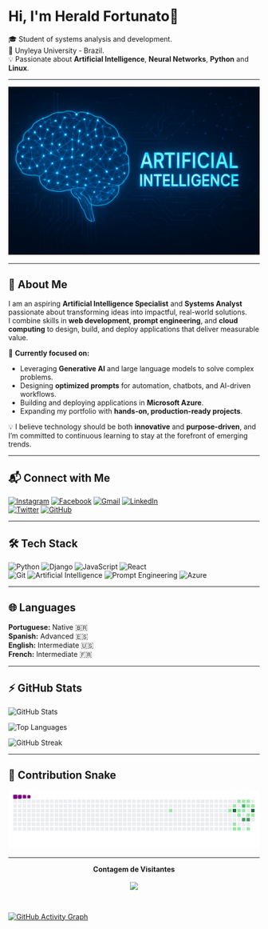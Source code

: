# Hi, I'm Herald Fortunato👋  

🎓 Student of systems analysis and development.  
📍 Unyleya University - Brazil.  
💡 Passionate about **Artificial Intelligence**, **Neural Networks**, **Python** and **Linux**.  

---

<p align="center">
  <img src="https://raw.githubusercontent.com/Fortunato-Herald/Fortunato-Herald/main/assets/6011e92d-be18-43c6-965a-e00e77e1e4df.png" 
       alt="Artificial Intelligence" width="800"/>
</p>

----

## 📖 About Me  
I am an aspiring **Artificial Intelligence Specialist** and **Systems Analyst** passionate about transforming ideas into impactful, real-world solutions.  
I combine skills in **web development**, **prompt engineering**, and **cloud computing** to design, build, and deploy applications that deliver measurable value.  

🚀 **Currently focused on:**  
- Leveraging **Generative AI** and large language models to solve complex problems.  
- Designing **optimized prompts** for automation, chatbots, and AI-driven workflows.  
- Building and deploying applications in **Microsoft Azure**.  
- Expanding my portfolio with **hands-on, production-ready projects**.  

💡 I believe technology should be both **innovative** and **purpose-driven**, and I’m committed to continuous learning to stay at the forefront of emerging trends.  

---

## 📬 Connect with Me  

[![Instagram](https://img.shields.io/badge/Instagram-%23E4405F?style=for-the-badge&logo=instagram&logoColor=white)](https://www.instagram.com/herald.fortunato/) 
[![Facebook](https://img.shields.io/badge/Facebook-1877F2?style=for-the-badge&logo=facebook&logoColor=white)](https://www.facebook.com/herald.fortunato.12/) 
[![Gmail](https://img.shields.io/badge/Gmail-D14836?style=for-the-badge&logo=gmail&logoColor=white)](mailto:heraldfortunato1@gmail.com) 
[![LinkedIn](https://img.shields.io/badge/LinkedIn-0077B5?style=for-the-badge&logo=linkedin&logoColor=white)](https://www.linkedin.com/in/herald-fortunato-sebasti%C3%A3o-677429218/)  
[![Twitter](https://img.shields.io/badge/Twitter-1DA1F2?style=for-the-badge&logo=twitter&logoColor=white)](https://twitter.com/FortunatoHerald) 
[![GitHub](https://img.shields.io/badge/GitHub-100000?style=for-the-badge&logo=github&logoColor=white)](https://github.com/Fortunato-Herald)  

---

## 🛠️ Tech Stack  

![Python](https://img.shields.io/badge/Python-3776AB?style=for-the-badge&logo=python&logoColor=white) 
![Django](https://img.shields.io/badge/Django-092E20?style=for-the-badge&logo=django&logoColor=white) 
![JavaScript](https://img.shields.io/badge/JavaScript-F7DF1E?style=for-the-badge&logo=javascript&logoColor=black) 
![React](https://img.shields.io/badge/React-20232A?style=for-the-badge&logo=react&logoColor=61DAFB)  
![Git](https://img.shields.io/badge/Git-F05032?style=for-the-badge&logo=git&logoColor=white) 
![Artificial Intelligence](https://img.shields.io/badge/Artificial%20Intelligence-FF6F00?style=for-the-badge&logo=openai&logoColor=white) 
![Prompt Engineering](https://img.shields.io/badge/Prompt%20Engineering-8E44AD?style=for-the-badge&logo=chatbot&logoColor=white) 
![Azure](https://img.shields.io/badge/Microsoft%20Azure-0078D4?style=for-the-badge&logo=microsoftazure&logoColor=white)  

---

## 🌐 Languages  

**Portuguese:** Native 🇧🇷  
**Spanish:** Advanced 🇪🇸  
**English:** Intermediate 🇺🇸  
**French:** Intermediate 🇫🇷  

---

## ⚡ GitHub Stats  

![GitHub Stats](https://github-readme-stats.vercel.app/api?username=Fortunato-Herald&show_icons=true&theme=tokyonight)  

![Top Languages](https://github-readme-stats.vercel.app/api/top-langs/?username=Fortunato-Herald&layout=compact&langs_count=8&theme=tokyonight)  

![GitHub Streak](https://github-readme-streak-stats.herokuapp.com/?user=Fortunato-Herald&theme=tokyonight)  

---

## 🧩 Contribution Snake  

<picture>
  <source media="(prefers-color-scheme: dark)" srcset="https://raw.githubusercontent.com/Fortunato-Herald/Fortunato-Herald/main/github-contribution-grid-snake-dark.svg" />
  <source media="(prefers-color-scheme: light)" srcset="https://raw.githubusercontent.com/Fortunato-Herald/Fortunato-Herald/main/github-contribution-grid-snake.svg" />
  <img alt="Snake animation" src="https://raw.githubusercontent.com/Fortunato-Herald/Fortunato-Herald/main/github-contribution-grid-snake.gif" />
</picture>

---

<div align="center">
  <p><b>Contagem de Visitantes</b></p>  
  <p><img align="center" src="https://profile-counter.glitch.me/Fortunato-Herald/count.svg" /></p> 
</div><br>

[![GitHub Activity Graph](https://github-readme-activity-graph.vercel.app/graph?username=Fortunato-Herald&theme=monokai)](https://github.com/ashutosh00710/github-readme-activity-graph)
